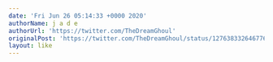 ```yaml
---
date: 'Fri Jun 26 05:14:33 +0000 2020'
authorName: j a d e
authorUrl: 'https://twitter.com/TheDreamGhoul'
originalPost: 'https://twitter.com/TheDreamGhoul/status/1276383326467764231'
layout: like
---
```

